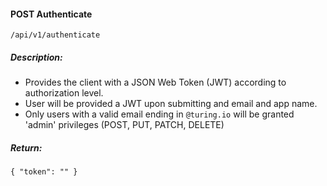 #### POST Authenticate
`/api/v1/authenticate`

##### Description:
- Provides the client with a JSON Web Token (JWT) according to authorization level.
- User will be provided a JWT upon submitting and email and app name.
- Only users with a valid email ending in `@turing.io` will be granted 'admin' privileges (POST, PUT, PATCH, DELETE)

##### Return:
`{
  "token": ""
  }`

